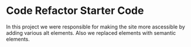 # Code Refactor Starter Code
In this project we were responsible for making the site more ascessible by adding various alt elements. Also we replaced elements with semantic elements.
